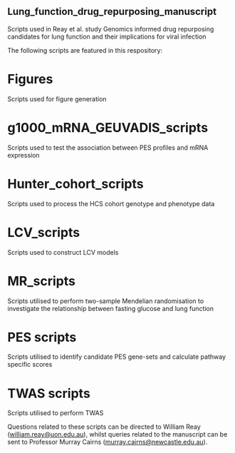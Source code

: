 ## Lung_function_drug_repurposing_manuscript
Scripts used in Reay et al. study Genomics informed drug repurposing candidates for lung function and their implications for viral infection

The following scripts are featured in this respository:

# Figures
Scripts used for figure generation

# g1000_mRNA_GEUVADIS_scripts
Scripts used to test the association between PES profiles and mRNA expression

# Hunter_cohort_scripts
Scripts used to process the HCS cohort genotype and phenotype data

# LCV_scripts
Scripts used to construct LCV models

# MR_scripts
Scripts utilised to perform two-sample Mendelian randomisation to investigate the relationship between fasting glucose and lung function

# PES scripts
Scripts utilised to identify candidate PES gene-sets and calculate pathway specific scores

# TWAS scripts
Scripts utilised to perform TWAS

Questions related to these scripts can be directed to William Reay (william.reay@uon.edu.au), whilst queries related to the manuscript can be sent to Professor Murray Cairns (murray.cairns@newcastle.edu.au).

